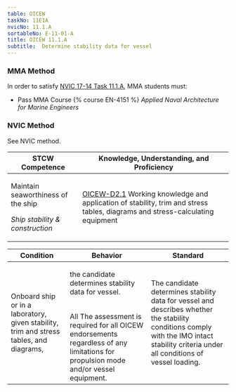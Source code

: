 ```yaml
---
table: OICEW
taskNo: 11E1A
nvicNo: 11.1.A 
sortableNo: E-11-01-A
title: OICEW 11.1.A 
subtitle:  Determine stability data for vessel
---
```



### MMA Method

In order to satisfy  [NVIC 17-14  Task  11.1.A]({{site.baseurl}}/assets/images/nvic-17-14.pdf), MMA students must:

* Pass MMA Course {% course EN-4151 %}  *Applied Naval Architecture for Marine Engineers*


### NVIC Method

<a onclick="togglevisibility('nvic_methods')" >See NVIC method.</a>

<div id='nvic_methods' class='hide'>

<table>
<thead>
<tr>
<th class='forty'> STCW Competence </th>
<th class='sixty'> Knowledge, Understanding, and Proficiency </th>
</tr>
</thead>




<tbody>
<tr><td markdown='1'>

Maintain seaworthiness of the ship

*Ship stability & construction*

</td><td markdown='1'>

[OICEW-D2.1]({{site.baseurl}}/tables/31.html#OICEW-D2.1) Working knowledge and application of stability, trim and stress tables, diagrams and stress-calculating equipment

</td></tr>


</tbody>
</table>


<table>
<thead>
<tr><th class='twenty'>  Condition </th><th class='twenty'> Behavior </th><th  class='sixty'>Standard </th></tr>
</thead>
<tbody >



<tr><td markdown='1'>

Onboard ship or in a laboratory, given stability, trim and stress tables, and diagrams,

</td><td markdown='1'>

the candidate determines stability data for vessel.

<br>

<div class="tooltip">All
<span class="tooltiptext">
The assessment is required for all OICEW endorsements regardless of any limitations for propulsion mode and/or vessel equipment.
</span>
</div>


</td><td markdown='1'>

The candidate determines stability data for vessel and describes whether the stability conditions comply with the IMO intact stability criteria under all conditions of vessel loading.

</td></tr>
</tbody>
</table>
</div>
